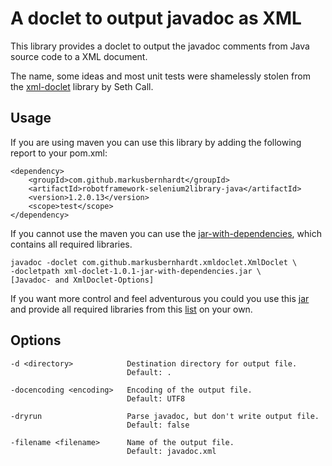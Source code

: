 A doclet to output javadoc as XML
=================================

This library provides a doclet to output the javadoc comments from Java source code to a XML document.

The name, some ideas and most unit tests were shamelessly stolen from the
[xml-doclet](http://code.google.com/p/xml-doclet) library by Seth Call.

Usage
-----

If you are using maven you can use this library by adding the following report to your pom.xml:

    <dependency>
        <groupId>com.github.markusbernhardt</groupId>
        <artifactId>robotframework-selenium2library-java</artifactId>
        <version>1.2.0.13</version>
        <scope>test</scope>
    </dependency>

If you cannot use the maven you can use the [jar-with-dependencies](http://search.maven.org/remotecontent?filepath=com/github/markusbernhardt/xml-doclet/1.0.1/xml-doclet-1.0.1-jar-with-dependencies.jar), which contains all required libraries.

    javadoc -doclet com.github.markusbernhardt.xmldoclet.XmlDoclet \
    -docletpath xml-doclet-1.0.1-jar-with-dependencies.jar \
    [Javadoc- and XmlDoclet-Options]

If you want more control and feel adventurous you could you use this [jar](http://search.maven.org/remotecontent?filepath=com/github/markusbernhardt/xml-doclet/1.0.1/xml-doclet-1.0.1.jar) and provide all required libraries from this [list](DEPENDENCIES.md) on your own.

Options
-------

    -d <directory>            Destination directory for output file.
                              Default: .
                              
    -docencoding <encoding>   Encoding of the output file.
                              Default: UTF8
                              
    -dryrun                   Parse javadoc, but don't write output file.
                              Default: false
                              
    -filename <filename>      Name of the output file.
                              Default: javadoc.xml


